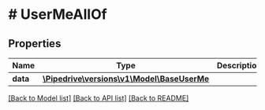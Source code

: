 # # UserMeAllOf

## Properties

Name | Type | Description | Notes
------------ | ------------- | ------------- | -------------
**data** | [**\Pipedrive\versions\v1\Model\BaseUserMe**](BaseUserMe.md) |  | [optional]

[[Back to Model list]](../../README.md#models) [[Back to API list]](../../README.md#endpoints) [[Back to README]](../../README.md)
